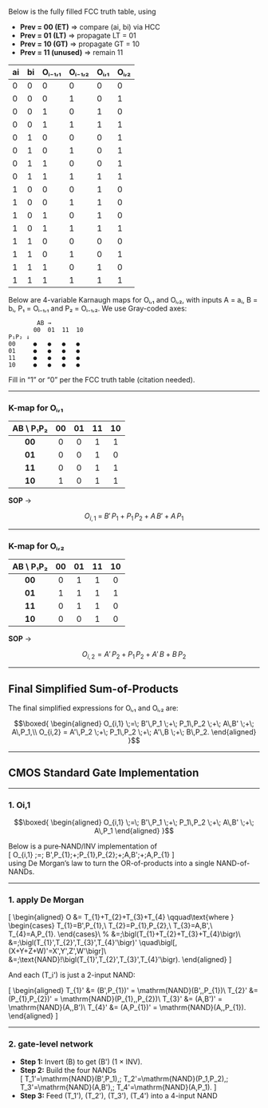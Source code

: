 Below is the fully filled FCC truth table, using  

- **Prev = 00 (ET)** ⇒ compare (ai, bi) via HCC  
- **Prev = 01 (LT)** ⇒ propagate LT = 01  
- **Prev = 10 (GT)** ⇒ propagate GT = 10  
- **Prev = 11 (unused)** ⇒ remain 11  

| ai | bi | Oᵢ₋₁,₁  | Oᵢ₋₁,₂  | Oᵢ,₁  | Oᵢ,₂  |
|----|----|---------|---------|-------|-------|
|  0 |  0 |   0     |   0     |  0    |  0    |
|  0 |  0 |   0     |   1     |  0    |  1    |
|  0 |  0 |   1     |   0     |  1    |  0    |
|  0 |  0 |   1     |   1     |  1    |  1    |
|  0 |  1 |   0     |   0     |  0    |  1    |
|  0 |  1 |   0     |   1     |  0    |  1    |
|  0 |  1 |   1     |   0     |  0    |  1    |
|  0 |  1 |   1     |   1     |  1    |  1    |
|  1 |  0 |   0     |   0     |  1    |  0    |
|  1 |  0 |   0     |   1     |  1    |  0    |
|  1 |  0 |   1     |   0     |  1    |  0    |
|  1 |  0 |   1     |   1     |  1    |  1    |
|  1 |  1 |   0     |   0     |  0    |  0    |
|  1 |  1 |   0     |   1     |  0    |  1    |
|  1 |  1 |   1     |   0     |  1    |  0    |
|  1 |  1 |   1     |   1     |  1    |  1    | 

Below are 4-variable Karnaugh maps for Oᵢ,₁ and Oᵢ,₂, with inputs A = aᵢ, B = bᵢ, P₁ = Oᵢ₋₁,₁ and P₂ = Oᵢ₋₁,₂. We use Gray-coded axes:

```
        AB →
       00  01  11  10
P₁P₂ ↓
00     ●   ●   ●   ●
01     ●   ●   ●   ●
11     ●   ●   ●   ●
10     ●   ●   ●   ●
```


Fill in “1” or “0” per the FCC truth table (citation needed).

---

### K-map for Oᵢ,₁

| AB \ P₁P₂ | 00 | 01 | 11 | 10 |
|:---------:|:--:|:--:|:--:|:--:|
| **00**    | 0  | 0  | 1  | 1  |
| **01**    | 0  | 0  | 1  | 0  |
| **11**    | 0  | 0  | 1  | 1  |
| **10**    | 1  | 0  | 1  | 1  |

**SOP** →  
```math
O_{i,1} \;=\; B'\,P_1 \;+\; P_1\,P_2 \;+\; A\,B' \;+\; A\,P_1
```
---

### K-map for Oᵢ,₂

| AB \ P₁P₂ | 00 | 01 | 11 | 10 |
|:---------:|:--:|:--:|:--:|:--:|
| **00**    | 0  | 1  | 1  | 0  |
| **01**    | 1  | 1  | 1  | 1  |
| **11**    | 0  | 1  | 1  | 0  |
| **10**    | 0  | 0  | 1  | 0  |

**SOP** →  
```math
O_{i,2} = A'\,P_2 \;+\; P_1\,P_2 \;+\; A'\,B \;+\; B\,P_2
```
---

## Final Simplified Sum-of-Products

The final simplified expressions for Oᵢ,₁ and Oᵢ,₂ are:

```math
\boxed{
\begin{aligned}
O_{i,1} \;=\; B'\,P_1 \;+\; P_1\,P_2 \;+\; A\,B' \;+\; A\,P_1,\\
O_{i,2} = A'\,P_2 \;+\; P_1\,P_2 \;+\; A'\,B \;+\; B\,P_2.
\end{aligned}
}
```
---

## CMOS Standard Gate Implementation
---

### 1. Oi,1
```math
\boxed{
\begin{aligned}
O_{i,1} \;=\; B'\,P_1 \;+\; P_1\,P_2 \;+\; A\,B' \;+\; A\,P_1
\end{aligned}
}
```

Below is a pure‐NAND/INV implementation of  
\[
O_{i,1} \;=\; B'\,P_{1}\;+\;P_{1}\,P_{2}\;+\;A\,B'\;+\;A\,P_{1}
\]  
using De Morgan’s law to turn the OR-of-products into a single NAND-of-NANDs.

---

### 1.  apply De Morgan

\[
\begin{aligned}
O 
&= T_{1}+T_{2}+T_{3}+T_{4}
\qquad\text{where }
\begin{cases}
T_{1}=B'\,P_{1},\\
T_{2}=P_{1}\,P_{2},\\
T_{3}=A\,B',\\
T_{4}=A\,P_{1}.
\end{cases}\\
%
&=\;\bigl(T_{1}+T_{2}+T_{3}+T_{4}\bigr)\\
&=\;\bigl(T_{1}'\,T_{2}'\,T_{3}'\,T_{4}'\bigr)' 
\quad\bigl[\,(X+Y+Z+W)'=X'\,Y'\,Z'\,W'\bigr]\\
&=\;\text{NAND}\!\bigl(T_{1}',T_{2}',T_{3}',T_{4}'\bigr).
\end{aligned}
\]

And each \(T_i'\) is just a 2-input NAND:

\[
\begin{aligned}
T_{1}' &= (B'\,P_{1})' = \mathrm{NAND}(B',\,P_{1})\\
T_{2}' &= (P_{1}\,P_{2})' = \mathrm{NAND}(P_{1},\,P_{2})\\
T_{3}' &= (A\,B')' = \mathrm{NAND}(A,\,B')\\
T_{4}' &= (A\,P_{1})' = \mathrm{NAND}(A,\,P_{1}).
\end{aligned}
\]

---

### 2.  gate-level network


- **Step 1:** Invert \(B\) to get \(B'\) (1 × INV).  
- **Step 2:** Build the four NANDs  
  \[
    T_1'=\mathrm{NAND}(B',P_1),\;
    T_2'=\mathrm{NAND}(P_1,P_2),\;
    T_3'=\mathrm{NAND}(A,B'),\;
    T_4'=\mathrm{NAND}(A,P_1).
  \]
- **Step 3:** Feed \(T_1'\), \(T_2'\), \(T_3'\), \(T_4'\) into a 4-input NAND  
  <!-- \(\;O = \mathrm{NAND}(T_1',T_2',T_3',T_4')\),  
  which by De Morgan is exactly the OR of the four original products.

Using only 2-input NANDs, we can tree them:

1. \(U = \mathrm{NAND}(T_1',T_2') = T_1 + T_2\).  
2. \(V = \mathrm{NAND}(T_3',T_4') = T_3 + T_4\).  
3. \(O = \mathrm{NAND}(U,V) = U + V = T_1+T_2+T_3+T_4.\)

Either way, you end up with a pure NAND+INV realization of your SOP.


### 2. Oi,2

```math
\boxed{
\begin{aligned}
O_{i,2} = A'\,P_2 \;+\; P_1\,P_2 \;+\; A'\,B \;+\; B\,P_2
\end{aligned}
}
```

